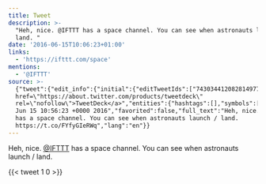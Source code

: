 ```yaml
---
title: Tweet
description: >-
  "Heh, nice. @IFTTT has a space channel. You can see when astronauts launch /
  land. "
date: '2016-06-15T10:06:23+01:00'
links:
  - 'https://ifttt.com/space'
mentions:
  - '@IFTTT'
source: >-
  {"tweet":{"edit_info":{"initial":{"editTweetIds":["743034412082814977"],"editableUntil":"2016-06-15T11:56:23.409Z","editsRemaining":"5","isEditEligible":true}},"retweeted":false,"source":"<a
  href=\"https://about.twitter.com/products/tweetdeck\"
  rel=\"nofollow\">TweetDeck</a>","entities":{"hashtags":[],"symbols":[],"user_mentions":[{"name":"IFTTT","screen_name":"IFTTT","indices":["11","17"],"id_str":"75079616","id":"75079616"}],"urls":[{"url":"https://t.co/FYfyGIeRWq","expanded_url":"https://ifttt.com/space","display_url":"ifttt.com/space","indices":["82","105"]}]},"display_text_range":["0","105"],"favorite_count":"1","id_str":"743034412082814977","truncated":false,"retweet_count":"0","id":"743034412082814977","possibly_sensitive":false,"created_at":"Wed
  Jun 15 10:56:23 +0000 2016","favorited":false,"full_text":"Heh, nice. @IFTTT
  has a space channel. You can see when astronauts launch / land.
  https://t.co/FYfyGIeRWq","lang":"en"}}
---
```

Heh, nice. [@IFTTT](https://twitter.com/@IFTTT) has a space channel. You can see when astronauts launch / land. 
    
{{< tweet 1 0 >}}
    
